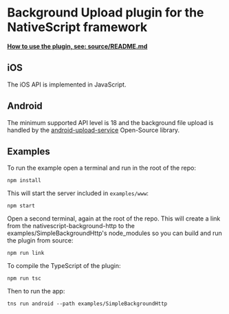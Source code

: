 # Background Upload plugin for the NativeScript framework
[**How to use the plugin, see: source/README.md**](nativescript-background-http/)

## iOS
The iOS API is implemented in JavaScript.

## Android
The minimum supported API level is 18 and the background file upload is handled by the [android-upload-service](https://github.com/alexbbb/android-upload-service) Open-Source library.

## Examples
To run the example open a terminal and run in the root of the repo:
```
npm install
```

This will start the server included in `examples/www`:
```
npm start
```

Open a second terminal, again at the root of the repo.
This will create a link from the nativescript-background-http to the examples/SimpleBackgroundHttp's node_modules so you can build and run the plugin from source:
```
npm run link
```

To compile the TypeScript of the plugin:
```
npm run tsc
```

Then to run the app:
```
tns run android --path examples/SimpleBackgroundHttp
```
